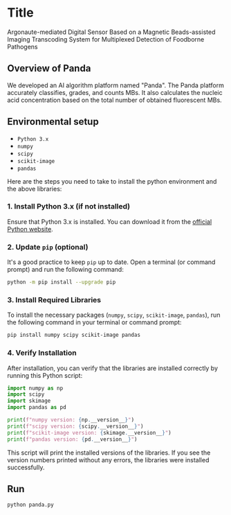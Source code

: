 # Title
Argonaute-mediated Digital Sensor Based on a Magnetic Beads-assisted Imaging Transcoding System for Multiplexed Detection of Foodborne Pathogens

## Overview of Panda
We developed an AI algorithm platform named "Panda". The Panda platform accurately classifies, grades, and counts MBs. It also calculates the nucleic acid concentration based on the total number of obtained fluorescent MBs.


## Environmental setup
- `Python 3.x`
- `numpy`
- `scipy`
- `scikit-image`
- `pandas`
  
Here are the steps you need to take to install the python environment and the above libraries:

### 1. Install Python 3.x (if not installed)
Ensure that Python 3.x is installed. You can download it from the [official Python website](https://www.python.org/).

### 2. Update `pip` (optional)
It's a good practice to keep `pip` up to date. Open a terminal (or command prompt) and run the following command:

```bash
python -m pip install --upgrade pip
```

### 3. Install Required Libraries
To install the necessary packages (`numpy`, `scipy`, `scikit-image`, `pandas`), run the following command in your terminal or command prompt:

```bash
pip install numpy scipy scikit-image pandas
```

### 4. Verify Installation
After installation, you can verify that the libraries are installed correctly by running this Python script:

```python
import numpy as np
import scipy
import skimage
import pandas as pd

print(f"numpy version: {np.__version__}")
print(f"scipy version: {scipy.__version__}")
print(f"scikit-image version: {skimage.__version__}")
print(f"pandas version: {pd.__version__}")
```

This script will print the installed versions of the libraries. If you see the version numbers printed without any errors, the libraries were installed successfully.

## Run
```bash
python panda.py
```
